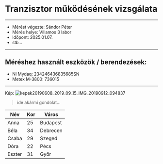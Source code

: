 # Tranzisztor működésének vizsgálata
---  
- Mérést végezte: Sándor Péter
- Mérés helye: Villamos 3 labor
- Időpont: 2025.01.07.
- stb...
---
## Méréshez használt eszközök / berendezések:
- NI Mydaq: 234246436835685SN
- Metex M-3800: 736015
---
Kép:
![kepek20190608_2019_09_15_IMG_20190912_094837](https://github.com/user-attachments/assets/225da07f-891e-48bf-b720-508a9de7dbd2)

> ide akármi gondolat...

| Név    | Kor | Város    |
|--------|-----|----------|
| Anna   | 25  | Budapest |
| Béla   | 34  | Debrecen |
| Csaba  | 29  | Szeged   |
| Dóra   | 22  | Pécs     |
| Eszter | 31  | Győr     |



